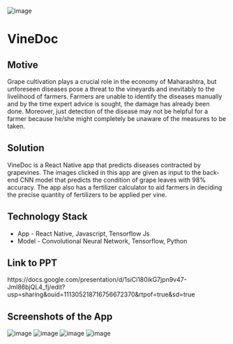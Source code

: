 ![image](https://github.com/Dhruva-K/Plant-Disease-Detection/assets/67596787/e202a639-ac0d-43cb-9f2d-b35f8842efa1)

# VineDoc
## Motive
Grape cultivation plays a crucial role in the economy of Maharashtra, but unforeseen diseases pose a threat to the vineyards and inevitably to the livelihood of farmers. Farmers are unable to identify the diseases manually and by the time expert advice is sought, the damage has already been done. 
Moreover, just detection of the disease may not be helpful for a farmer because he/she might completely be unaware of the measures to be taken.


## Solution
VineDoc is a React Native app that predicts diseases contracted by grapevines. The images clicked in this app are given as input to the back-end CNN model that predicts the condition of grape leaves with 98% accuracy. 
The app also has a fertilizer calculator to aid farmers in deciding the precise quantity of fertilizers to be applied per vine.


<h2>Technology Stack</h2>

* App - React Native, Javascript, Tensorflow Js
* Model - Convolutional Neural Network, Tensorflow, Python

<h2> Link to PPT</h2>
https://docs.google.com/presentation/d/1siCi180ikG7jpn9v47-Jml86bjQL4_fj/edit?usp=sharing&ouid=111305218716756672370&rtpof=true&sd=true

<h2>Screenshots of the App</h2>


![image](https://github.com/Dhruva-K/Plant-Disease-Detection/assets/67596787/98fbed89-f7dd-4c3f-8633-90bdd8b98948) 
![image](https://github.com/Dhruva-K/Plant-Disease-Detection/assets/67596787/06713bac-22c8-4bf6-a6bf-09e121571701)
![image](https://github.com/Dhruva-K/Plant-Disease-Detection/assets/67596787/d67184af-68aa-4b5c-b155-306274fbaa7e) 
![image](https://github.com/Dhruva-K/Plant-Disease-Detection/assets/67596787/daeadb12-5f2d-469a-bbac-fe426dd3e5e2)




